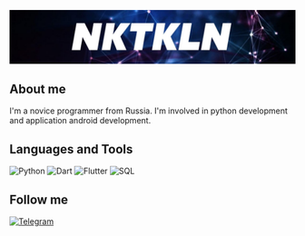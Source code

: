 ![Header](https://github.com/NKTKLN/NKTKLN/blob/main/attachments/background.jpg)

## About me
I'm a novice programmer from Russia. I'm involved in python development and application android development.

## Languages and Tools
![Python](https://img.shields.io/badge/-Python-black?style=for-the-badge&logo=python)
![Dart](https://img.shields.io/badge/-Dart-black?style=for-the-badge&logo=Dart&logoColor=blue)
![Flutter](https://img.shields.io/badge/-Flutter-black?style=for-the-badge&logo=flutter&logoColor=informational)
![SQL](https://img.shields.io/badge/-SQL-black?style=for-the-badge&logo=mysql&logoColor=blue)

## Follow me
[![Telegram](https://img.shields.io/badge/-Telegram-black?style=for-the-badge&logo=telegram)](https://t.me/NKTKLN)